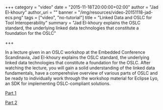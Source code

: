 +++
category = "video"
date = "2015-11-18T20:00:00+02:00"
author = "Jad El-khoury"
author_uri = ""
banner = "/img/resources/video-20151118-jad-ecs.png"
tags = ["video", "no-tutorial"]
title = "Linked Data and OSLC for Tool Interoperability"
summary = "Jad El-khoury explains the OSLC standard, the underlying linked data technologies that constitute a foundation for the OSLC"

+++

In a lecture given in an OSLC workshop at the Embedded Conference Scandinavia, Jad El-khoury explains the OSLC standard, the underlying linked data technologies that constitute a foundation for the OSLC. After watching the lecture, you will gain a solid understanding of the linked data fundamentals, have a comperehsive overview of various parts of OSLC and be ready to individually work through the workshop material for Eclipse Lyo, an SDK for implementing OSLC-compliant solutions.

[Part 1](https://www.youtube.com/watch?v=qQRZtd4EC7E)

[Part 2](https://www.youtube.com/watch?v=k0cOAkEWvBs&t=375s)
